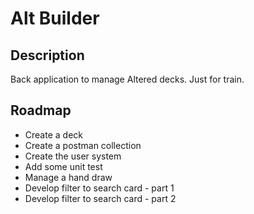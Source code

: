# Alt Builder

## Description

Back application to manage Altered decks.
Just for train.

## Roadmap

- Create a deck
- Create a postman collection
- Create the user system
- Add some unit test
- Manage a hand draw
- Develop filter to search card - part 1
- Develop filter to search card - part 2